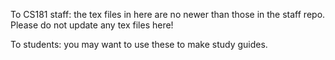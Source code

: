 To CS181 staff: the tex files in here are no newer than those in
the staff repo. Please do not update any tex files here!

To students: you may want to use these to make study guides.

